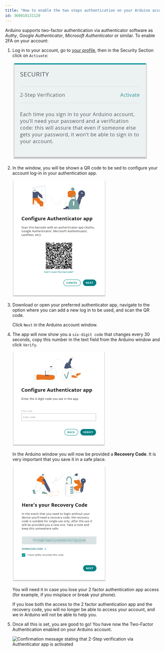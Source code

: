 ```yaml
---
title: "How to enable the two steps authentication on your Arduino account"
id: 360018131120
---
```


Arduino supports two-factor authentication via authenticator software as *Authy*, *Google Authenticator*, *Microsoft Authenticator* or similar. To enable 2FA on your account:

1. Log in to your account, go to [your profile](https://id.arduino.cc/), then in the Security Section click on `Activate`:

   ![Security section highlighted in the profile page](img/Profile_Security.png)

2. In the window, you will be shown a QR code to be sed to configure your account log-in in your authentication app.

   ![QR code for configuration of Authenticator app](img/2FA_QRcode.png)

3. Download or open your preferred authenticator app, navigate to the option where you can add a new log in to be used, and scan the QR code.

   Click `Next` in the Arduino account window.

4. The app will now show you a `six-digit code` that changes every 30 seconds, copy this number in the text field from the Arduino window and click `Verify`.

   ![Code box for configuration of Authenticator app](img/2FA_6digits.png)

   In the Arduino window you will now be provided a **Recovery Code**. It is very important that you save it in a safe place.

   ![Recovery code written in code box and "I have safely recorded this code" check box](img/2FA_recoveryCode.png)

   You will need it in case you lose your 2 factor authentication app access (for example, if you misplace or break your phone).

   If you lose both the access to the 2 factor authentication app and the recovery code, you will no longer be able to access your account, and we in Arduino will not be able to help you.

5. Once all this is set, you are good to go! You have now the Two-Factor Authentication enabled on your Arduino account.

   ![Confirmation message stating that 2-Step verification via Authenticator app is activated](img/2FA_success.png)
